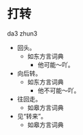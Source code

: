 





# 打转
da3 zhun3
+ 回头。
  * 如东方言词典
    - 他可能～吖。
+ 向后转。
  * 如东方言词典
    - 他不可能～吖。
+ 往回走。
  * 如皋方言词典
+ 见“转来”。
  * 如皋方言词典
